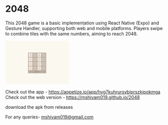 # 2048


This 2048 game is a basic implementation using React Native (Expo) and Gesture Handler, supporting both web and mobile platforms. Players swipe to combine tiles with the same numbers, aiming to reach 2048.


<img src="https://github.com/mshivam019/2048/blob/main/ss.png" width="200">


Check out the app - https://appetize.io/app/hvg7kuhrursvbiprszkipokmga
Check out the web version - https://mshivam019.github.io/2048

download the apk from releases 

For any queries- mshivam019@gmail.com 
